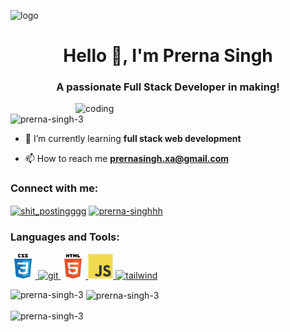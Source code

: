 ![logo](https://media2.dev.to/dynamic/image/width=1000,height=420,fit=cover,gravity=auto,format=auto/https%3A%2F%2Fdev-to-uploads.s3.amazonaws.com%2Fuploads%2Farticles%2Fdrltzekgshzocy54061p.jpeg)
<h1 align="center">Hello 👋, I'm Prerna Singh</h1>
<h3 align="center">A passionate Full Stack Developer in making!</h3>

<img align="right" alt="coding" width="400" src="https://i.makeagif.com/media/4-05-2022/FvBVst.gif">

<p align="left"> <img src="https://komarev.com/ghpvc/?username=prerna-singh-3&label=Profile%20views&color=0e75b6&style=flat" alt="prerna-singh-3" /> </p>

- 🌱 I’m currently learning **full stack web development**

- 📫 How to reach me **prernasingh.xa@gmail.com**

<h3 align="left">Connect with me:</h3>
<p align="left">
<a href="https://twitter.com/shit_postingggg" target="blank"><img align="center" src="https://raw.githubusercontent.com/rahuldkjain/github-profile-readme-generator/master/src/images/icons/Social/twitter.svg" alt="shit_postingggg" height="30" width="40" /></a>
<a href="https://linkedin.com/in/prerna-singhhh" target="blank"><img align="center" src="https://raw.githubusercontent.com/rahuldkjain/github-profile-readme-generator/master/src/images/icons/Social/linked-in-alt.svg" alt="prerna-singhhh" height="30" width="40" /></a>
</p>

<h3 align="left">Languages and Tools:</h3>
<p align="left"> <a href="https://www.w3schools.com/css/" target="_blank" rel="noreferrer"> <img src="https://raw.githubusercontent.com/devicons/devicon/master/icons/css3/css3-original-wordmark.svg" alt="css3" width="40" height="40"/> </a> <a href="https://git-scm.com/" target="_blank" rel="noreferrer"> <img src="https://www.vectorlogo.zone/logos/git-scm/git-scm-icon.svg" alt="git" width="40" height="40"/> </a> <a href="https://www.w3.org/html/" target="_blank" rel="noreferrer"> <img src="https://raw.githubusercontent.com/devicons/devicon/master/icons/html5/html5-original-wordmark.svg" alt="html5" width="40" height="40"/> </a> <a href="https://developer.mozilla.org/en-US/docs/Web/JavaScript" target="_blank" rel="noreferrer"> <img src="https://raw.githubusercontent.com/devicons/devicon/master/icons/javascript/javascript-original.svg" alt="javascript" width="40" height="40"/> </a> <a href="https://tailwindcss.com/" target="_blank" rel="noreferrer"> <img src="https://www.vectorlogo.zone/logos/tailwindcss/tailwindcss-icon.svg" alt="tailwind" width="40" height="40"/> </a> </p>

<p><img align="left" src="https://github-readme-stats.vercel.app/api/top-langs?username=prerna-singh-3&show_icons=true&locale=en&layout=compact" alt="prerna-singh-3" /></p>

<p>&nbsp;<img align="center" src="https://github-readme-stats.vercel.app/api?username=prerna-singh-3&show_icons=true&locale=en" alt="prerna-singh-3" /></p>

<p><img align="center" src="https://github-readme-streak-stats.herokuapp.com/?user=prerna-singh-3&" alt="prerna-singh-3" /></p>

